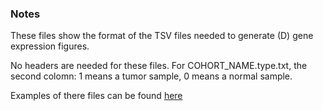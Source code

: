 ### Notes

These files show the format of the TSV files needed to generate (D) gene expression figures. 

No headers are needed for these files. For COHORT_NAME.type.txt, the second colomn: 1 means a tumor sample, 0 means a normal sample.

Examples of there files can be found [here](https://github.com/ChrisMaherLab/INTEGRATE-Vis/tree/master/INTEGRATE-Vis.1.0.0/example/Example1/panelD/)